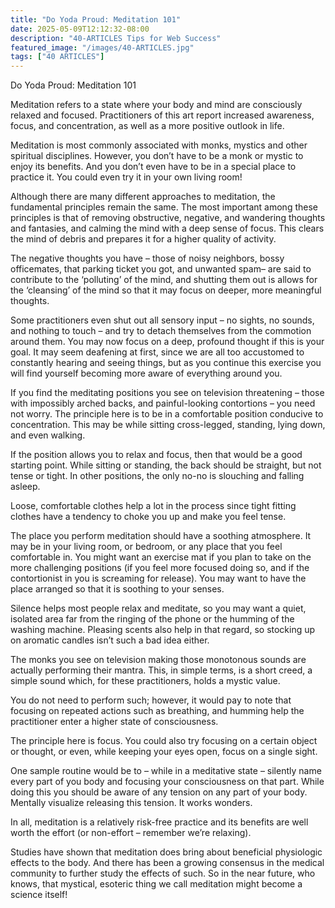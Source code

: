 ```yaml
---
title: "Do Yoda Proud: Meditation 101"
date: 2025-05-09T12:12:32-08:00
description: "40-ARTICLES Tips for Web Success"
featured_image: "/images/40-ARTICLES.jpg"
tags: ["40 ARTICLES"]
---
```


Do Yoda Proud: Meditation 101

Meditation refers to a state where your body and mind are consciously relaxed and focused.  Practitioners of this art report increased awareness, focus, and concentration, as well as a more positive outlook in life.

Meditation is most commonly associated with monks, mystics and other spiritual disciplines.  However, you don’t have to be a monk or mystic to enjoy its benefits.  And you don’t even have to be in a special place to practice it.  You could even try it in your own living room!

Although there are many different approaches to meditation, the fundamental principles remain the same.  The most important among these principles is that of removing obstructive, negative, and wandering thoughts and fantasies, and calming the mind with a deep sense of focus.  This clears the mind of debris and prepares it for a higher quality of activity.

The negative thoughts you have – those of noisy neighbors, bossy officemates, that parking ticket you got, and unwanted spam– are said to contribute to the ‘polluting’ of the mind, and shutting them out is allows for the ‘cleansing’ of the mind so that it may focus on deeper, more meaningful thoughts.

Some practitioners even shut out all sensory input – no sights, no sounds, and nothing to touch – and try to detach themselves from the commotion around them.  You may now focus on a deep, profound thought if this is your goal.  It may seem deafening at first, since we are all too accustomed to constantly hearing and seeing things, but as you continue this exercise you will find yourself becoming more aware of everything around you.

If you find the meditating positions you see on television threatening – those with impossibly arched backs, and painful-looking contortions – you need not worry.  The principle here is to be in a comfortable position conducive to concentration.  This may be while sitting cross-legged, standing, lying down, and even walking.

If the position allows you to relax and focus, then that would be a good starting point.  While sitting or standing, the back should be straight, but not tense or tight.  In other positions, the only no-no is slouching and falling asleep.

Loose, comfortable clothes help a lot in the process since tight fitting clothes have a tendency to choke you up and make you feel tense.

The place you perform meditation should have a soothing atmosphere.  It may be in your living room, or bedroom, or any place that you feel comfortable in.  You might want an exercise mat if you plan to take on the more challenging positions (if you feel more focused doing so, and if the contortionist in you is screaming for release).  You may want to have the place arranged so that it is soothing to your senses.

Silence helps most people relax and meditate, so you may want a quiet, isolated area far from the ringing of the phone or the humming of the washing machine.  Pleasing scents also help in that regard, so stocking up on aromatic candles isn’t such a bad idea either.

The monks you see on television making those monotonous sounds are actually performing their mantra.  This, in simple terms, is a short creed, a simple sound which, for these practitioners, holds a mystic value.

You do not need to perform such; however, it would pay to note that focusing on repeated actions such as breathing, and humming help the practitioner enter a higher state of consciousness.

The principle here is focus.  You could also try focusing on a certain object or thought, or even, while keeping your eyes open, focus on a single sight.

One sample routine would be to – while in a meditative state – silently name every part of you body and focusing your consciousness on that part. While doing this you should be aware of any tension on any part of your body.  Mentally visualize releasing this tension.  It works wonders.

In all, meditation is a relatively risk-free practice and its benefits are well worth the effort (or non-effort – remember we’re relaxing).

Studies have shown that meditation does bring about beneficial physiologic effects to the body.  And there has been a growing consensus in the medical community to further study the effects of such.  So in the near future, who knows, that mystical, esoteric thing we call meditation might become a science itself!




